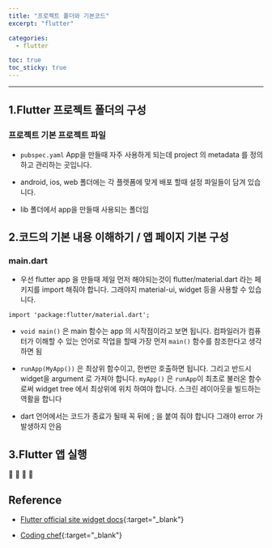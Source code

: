 ```yaml
---
title: "프로젝트 폴더와 기본코드"
excerpt: "flutter"

categories:
  - flutter

toc: true
toc_sticky: true
---
```


---

## 1.Flutter 프로젝트 폴더의 구성

### 프로젝트 기본 프로젝트 파일

- `pubspec.yaml` App을 만들때 자주 사용하게 되는데 project 의 metadata 를 정의하고 관리하는 곳입니다.

- android, ios, web 폴더에는 각 플렛폼에 맞게 배포 할때 설정 파일들이 담겨 있습니다.

- lib 폴더에서 app을 만들때 사용되는 폴더임

## 2.코드의 기본 내용 이해하기 / 앱 페이지 기본 구성

### main.dart

- 우선 flutter app 을 만들때 제일 먼저 해야되는것이 flutter/material.dart 라는 페키지를 import 해줘야 합니다. 그래야지 material-ui, widget 등을 사용할 수 있습니다.

`import 'package:flutter/material.dart';`

- `void main()` 은 main 함수는 app 의 시작점이라고 보면 됩니다. 컴파일러가 컴퓨터가 이해할 수 있는 언어로 작업을 할때 가장 먼저 `main()` 함수를 참조한다고 생각하면 됨

- `runApp(MyApp())` 은 최상위 함수이고, 한번만 호출하면 됩니다. 그리고 반드시 widget을 argument 로 가져야 합니다. `myApp()` 은 `runApp`이 최초로 불러온 함수로써 widget tree 에서 최상위에 위치 하여야 합니다. 스크린 레이아웃을 빌드하는 역활을 합니다

- dart 언어에서는 코드가 종료가 될때 꼭 뒤에 ; 을 붙여 줘야 합니다 그래야 error 가 발생하지 안음

## 3.Flutter 앱 실행

🔶 🔷 📌 🔑

## Reference

- [Flutter official site widget docs](https://flutter.dev/docs/development/ui/widgets-intro){:target="\_blank"}

- [Coding chef](https://www.youtube.com/watch?v=b5wbsJFXVTM&list=PLQt_pzi-LLfpcRFhWMywTePfZ2aPapvyl&index=6){:target="\_blank"}
